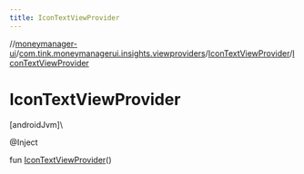 ```yaml
---
title: IconTextViewProvider
---
```

//[moneymanager-ui](../../../index.html)/[com.tink.moneymanagerui.insights.viewproviders](../index.html)/[IconTextViewProvider](index.html)/[IconTextViewProvider](-icon-text-view-provider.html)



# IconTextViewProvider



[androidJvm]\




@Inject



fun [IconTextViewProvider](-icon-text-view-provider.html)()




